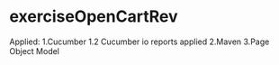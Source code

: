 # exerciseOpenCartRev

Applied:
1.Cucumber
  1.2 Cucumber io reports applied
2.Maven
3.Page Object Model
